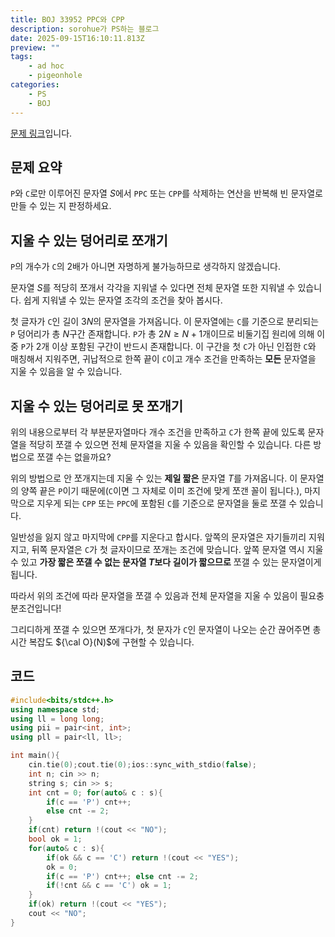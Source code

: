 ```yaml
---
title: BOJ 33952 PPC와 CPP
description: sorohue가 PS하는 블로그
date: 2025-09-15T16:10:11.813Z
preview: ""
tags:
    - ad hoc
    - pigeonhole
categories:
    - PS
    - BOJ
---
```


[문제 링크](https://boj.kr/33952)입니다.

## 문제 요약

``P``와 ``C``로만 이루어진 문자열 $S$에서 ``PPC`` 또는 ``CPP``를 삭제하는 연산을 반복해 빈 문자열로 만들 수 있는 지 판정하세요.

## 지울 수 있는 덩어리로 쪼개기

``P``의 개수가 ``C``의 2배가 아니면 자명하게 불가능하므로 생각하지 않겠습니다.

문자열 $S$를 적당히 쪼개서 각각을 지워낼 수 있다면 전체 문자열 또한 지워낼 수 있습니다. 쉽게 지워낼 수 있는 문자열 조각의 조건을 찾아 봅시다.

첫 글자가 ``C``인 길이 $3N$의 문자열을 가져옵니다. 이 문자열에는 ``C``를 기준으로 분리되는 ``P`` 덩어리가 총 $N$구간 존재합니다. ``P``가 총 $2N \ge N+1$개이므로 비둘기집 원리에 의해 이 중 ``P``가 2개 이상 포함된 구간이 반드시 존재합니다. 이 구간을 첫 ``C``가 아닌 인접한 ``C``와 매칭해서 지워주면, 귀납적으로 한쪽 끝이 ``C``이고 개수 조건을 만족하는 **모든** 문자열을 지울 수 있음을 알 수 있습니다.

## 지울 수 있는 덩어리로 못 쪼개기

위의 내용으로부터 각 부분문자열마다 개수 조건을 만족하고 ``C``가 한쪽 끝에 있도록 문자열을 적당히 쪼갤 수 있으면 전체 문자열을 지울 수 있음을 확인할 수 있습니다. 다른 방법으로 쪼갤 수는 없을까요?

위의 방법으로 안 쪼개지는데 지울 수 있는 **제일 짧은** 문자열 $T$를 가져옵니다. 이 문자열의 양쪽 끝은 ``P``이기 때문에(``C``이면 그 자체로 이미 조건에 맞게 쪼갠 꼴이 됩니다.), 마지막으로 지우게 되는 ``CPP`` 또는 ``PPC``에 포함된 ``C``를 기준으로 문자열을 둘로 쪼갤 수 있습니다.

일반성을 잃지 않고 마지막에 ``CPP``를 지운다고 합시다. 앞쪽의 문자열은 자기들끼리 지워지고, 뒤쪽 문자열은 ``C``가 첫 글자이므로 쪼개는 조건에 맞습니다. 앞쪽 문자열 역시 지울 수 있고 **가장 짧은 쪼갤 수 없는 문자열 $T$보다 길이가 짧으므로** 쪼갤 수 있는 문자열이게 됩니다.

따라서 위의 조건에 따라 문자열을 쪼갤 수 있음과 전체 문자열을 지울 수 있음이 필요충분조건입니다!

그리디하게 쪼갤 수 있으면 쪼개다가, 첫 문자가 ``C``인 문자열이 나오는 순간 끊어주면 총 시간 복잡도 ${\cal O}(N)$에 구현할 수 있습니다.

## 코드

```cpp
#include<bits/stdc++.h>
using namespace std;
using ll = long long;
using pii = pair<int, int>;
using pll = pair<ll, ll>;

int main(){
    cin.tie(0);cout.tie(0);ios::sync_with_stdio(false);
    int n; cin >> n;
    string s; cin >> s;
    int cnt = 0; for(auto& c : s){
        if(c == 'P') cnt++;
        else cnt -= 2;
    }
    if(cnt) return !(cout << "NO");
    bool ok = 1;
    for(auto& c : s){
        if(ok && c == 'C') return !(cout << "YES");
        ok = 0;
        if(c == 'P') cnt++; else cnt -= 2;
        if(!cnt && c == 'C') ok = 1;
    }
    if(ok) return !(cout << "YES");
    cout << "NO";
}
```
